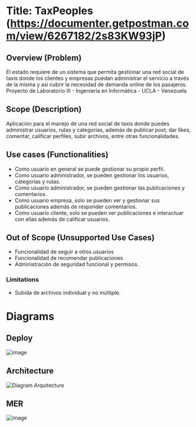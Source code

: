 # Title: TaxPeoples (https://documenter.getpostman.com/view/6267182/2s83KW93jP)

## Overview (Problem)
El estado requiere de un sistema que permita gestionar una red social de taxis donde los clientes y empresas puedan administrar el servicio a través de la misma y así cubrir la necesidad de demanda online de los pasajeros. Proyecto de Laboratorio III - Ingeniería en Informática - UCLA - Venezuela

## Scope (Description)
Aplicación para el manejo de una red social de taxis donde puedes administrar usuarios, rutas y categorías, además de publicar post, dar likes, comentar, calificar perfiles, subir archivos, entre otras funcionalidades.

## Use cases (Functionalities)
* Como usuario en general se puede gestionar su propio perfil.
* Como usuario administrador, se pueden gestionar los usuarios, categorías y rutas.
* Como usuario administrador, se pueden gestionar las publicaciones y comentarios.
* Como usuario empresa, solo se pueden ver y gestionar sus publicaciones además de responder comentarios.
* Como usuario cliente, solo se pueden ver publicaciones e interactuar con ellas además de calificar usuarios.

## Out of Scope (Unsupported Use Cases)
* Funcionalidad de seguir a otros usuarios
* Funcionalidad de recomendar publicaciones
* Administración de seguridad funcional y permisos.

### Limitations
* Subida de archivos individual y no múltiple.

# Diagrams

## Deploy

![image](https://user-images.githubusercontent.com/46263046/218334646-e7dad392-7b03-4520-9df5-306acc0a298c.png)

## Architecture

![Diagram Arquitecture](https://user-images.githubusercontent.com/46263046/218334799-5581da6f-5f0d-4bec-b54c-07c37532dc8f.png)

## MER

![image](https://user-images.githubusercontent.com/46263046/218334775-4c58a683-24b7-4b8f-9de4-96111fbf293c.png)
